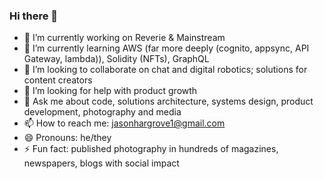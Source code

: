 ### Hi there 👋

- 🔭 I’m currently working on Reverie & Mainstream
- 🌱 I’m currently learning AWS (far more deeply (cognito, appsync, API Gateway, lambda)), Solidity (NFTs), GraphQL
- 👯 I’m looking to collaborate on chat and digital robotics; solutions for content creators
- 🤔 I’m looking for help with product growth
- 💬 Ask me about code, solutions architecture, systems design, product development, photography and media
- 📫 How to reach me: jasonhargrove1@gmail.com
- 😄 Pronouns: he/they
- ⚡ Fun fact: published photography in hundreds of magazines, newspapers, blogs with social impact
